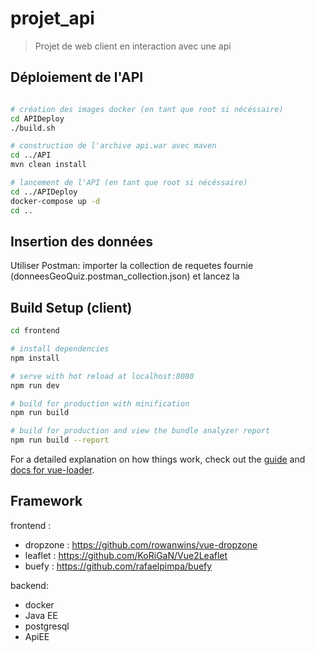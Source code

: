 # projet_api

> Projet de web client en interaction avec une api

## Déploiement de l'API

``` bash

# création des images docker (en tant que root si nécéssaire)
cd APIDeploy
./build.sh

# construction de l'archive api.war avec maven
cd ../API
mvn clean install

# lancement de l'API (en tant que root si nécéssaire)
cd ../APIDeploy
docker-compose up -d
cd ..
```

## Insertion des données

Utiliser Postman: importer la collection de requetes fournie (donneesGeoQuiz.postman_collection.json) et lancez la

## Build Setup (client)

``` bash
cd frontend

# install dependencies
npm install

# serve with hot reload at localhost:8080
npm run dev

# build for production with minification
npm run build

# build for production and view the bundle analyzer report
npm run build --report
```

For a detailed explanation on how things work, check out the [guide](http://vuejs-templates.github.io/webpack/) and [docs for vue-loader](http://vuejs.github.io/vue-loader).


## Framework

frontend :
- dropzone : https://github.com/rowanwins/vue-dropzone
- leaflet : https://github.com/KoRiGaN/Vue2Leaflet
- buefy : https://github.com/rafaelpimpa/buefy

backend:
- docker
- Java EE
- postgresql
- ApiEE
